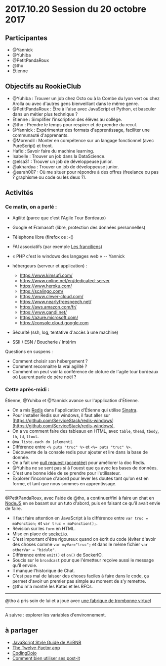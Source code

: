 # 2017.10.20 Session du 20 octobre 2017

## Participantes

- @Yannick
- @Yuhiba 
- @PetitPandaRoux 
- @tho
- Étienne


## Objectifs au RookieClub

- @Yuhiba : Trouver un job chez Octo ou à la Combe du lyon vert ou chez Arolla ou avec d'autres gens bienveillant dans le même genre.
- @PetitPandaRoux : Être à l'aise avec JavaScript et Python, et basculer dans un métier plus technique ?
- Étienne : Simplifier l'inscription des élèves au collège.
- @tho : Prendre le temps pour respirer et de prendre du recul.
- @Yannick : Expérimenter des formats d'apprentissage, faciliter une communauté d'apprenants.
- @Morendil : Monter en compétence sur un langage fonctionnel (avec PureScript) et front.
- Hafid : Savoir faire du machine learning.
- Isabelle : Trouver un job dans la DataScience.
- @elsa31 : Trouver un job de développeuse junior.
- @akhardya : Trouver un job de développeuse junior.
- @sarah007 : Où me situer pour répondre à des offres (freelance ou pas ? graphisme ou code ou les deux ?).


## Activités

### Ce matin, on a parlé :

- Agilité (parce que c'est l'Agile Tour Bordeaux)

- Google et Framasoft (libre, protection des données personnelles)
- Téléphone libre (firefox os :-()
- FAI associatifs (par exemple [Les franciliens](https://www.franciliens.net/tarifs/))
- « PHP c'est le windows des langages web » -- Yannick
- hébergeurs (serveur et application) :
  - https://www.kimsufi.com/
  - https://www.online.net/en/dedicated-server
  - https://www.heroku.com/
  - https://scalingo.com/
  - https://www.clever-cloud.com/
  - https://www.nearlyfreespeech.net/
  - https://aws.amazon.com/fr/
  - https://www.gandi.net/
  - https://azure.microsoft.com/
  - https://console.cloud.google.com
- Sécurité (ssh, log, tentative d'accès à une machine)
- SSII / ESN / Boucherie / Intérim

Questions en suspens :

- Comment choisir son hébergement ?
- Comment reconnaitre la vrai agilité ?
- Comment on peut voir la conférence de cloture de l'agile tour bordeaux où Laurent parle de père noël ?


### Cette après-midi :

Étienne, @Yuhiba et @Yannick avance sur l'application d'Étienne.

- On a mis [Redis](https://redis.io/) dans l'application d'Étienne qui utilise [Sinatra](http://www.sinatrarb.com/).
- Pour installer Redis sur windows, il faut aller sur [https://github.com/ServiceStack/redis-windows](https://github.com/ServiceStack/redis-windows).
- On a vu comment faire des tableaux en HTML, avec `table`, `thead`, `tbody`, `th`, `td`, `tfoot`.
- `@ma_liste.each do |element|`.
- Différence entre `<% puts "truc" %>` et `<%= puts "truc" %>`.
- Découverte de la console redis pour ajouter et lire dans la base de donnée.
- On a fait une [pull request (acceptée)](https://github.com/antirez/redis-doc/pull/875) pour améliorer la doc Redis.
- @Yuhiba ne se sent pas si à l'ouest que ça avec les bases de données.
- C'est une bonne idée de se prendre pour l'utilisateur.
- Explorer l'inconnue d'abord pour lever les doutes tant qu'on est en forme, et tant que nous sommes en apprentissage.

---

@PetitPandaRoux, avec l'aide de @tho, a continuer/fini à faire un chat en [NodeJS](https://nodejs.org/en/) en se basant sur un tuto d'abord, puis en faisant ce qu'il avait envie de faire.

- Il faut faire attention en JavaScript à la différence entre `var truc = maFonction;` et `var truc = maFonction();`.
- Révision sur les `form` en HTML.
- Mise en place de [socket.io](https://socket.io/).
- C'est important d'être rigoureux quand on écrit du code (éviter d'avoir des choses comme `var myVar="truc";` et dans le même fichier `var otherVar = "bidule"`.
- Différence entre `emit()` et `on()` de SockerIO.
- Soucis sur le `broadcast` pour que l'émetteur reçoive aussi le message qu'il envoie.
- Il manque l'historique de Chat.
- C'est pas mal de laisser des choses faciles à faire dans le code, ça permet d'avoir un premier pas simple au moment de s'y remettre.
- @tho  m'a montré les Katas et les RFCs.

---

@tho à pris soin de lui et a joué avec [une fabrique de trombonne virtuel](http://www.decisionproblem.com/paperclips/index2.html)

---

A suivre : explorer les variables d'environnement.


## à partager

- [JavaScript Style Guide de AirBNB](https://github.com/airbnb/javascript)
- [The Twelve-Factor app](https://12factor.net/)
- [CodingDojo](http://codingdojo.org/)
- [Comment bien utiliser ses post-it](https://www.youtube.com/watch?v=V_v89gVxPac&list=PLhQ0uCLmau9E7LCbA4LD47z-fcJxAlr8U)
